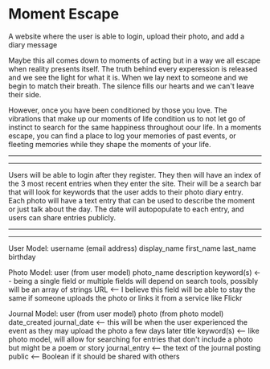 # Moment Escape

A website where the user is able to login,
upload their photo, and add a diary message

Maybe this all comes down to moments of acting
but in a way we all escape when reality
presents itself. The truth behind every experession
is released and we see the light for what it is.
When we lay next to someone and we begin
to match their breath. The silence fills
our hearts and we can't leave their side.

However, once you have been conditioned by those
you love. The vibrations that make up our moments
of life condition us to not let go of instinct to search
for the same happiness throughout oour life.
In a moments escape, you can find a place
to log your memories of past events,
or fleeting memories while they 
shape the moments of your life.

_________________________________________________________

_________________________________________________________

Users will be able to login after they register. They then will have an index of the 3 most recent entries when they enter the site. Their will be a search bar that will look for keywords that the user adds to their photo diary entry. Each photo will have a text entry that can be used to describe the moment or just talk about the day. The date will autopopulate to each entry, and users can share entries publicly.

_________________________________________________________

_________________________________________________________

User Model:
username (email address)
display_name
first_name
last_name
birthday

Photo Model:
user (from user model)
photo_name
description
keyword(s) <-- being a single field or multiple fields will depend on search tools, possibly will be an array of strings
URL <-- I believe this field will be able to stay the same if someone uploads the photo or links it from a service like Flickr


Journal Model:
user (from user model)
photo (from photo model)
date_created
journal_date <-- this will be when the user experienced the event as they may upload the photo a few days later
title
keyword(s) <-- like photo model, will allow for searching for entries that don't include a photo but might be a poem or story
journal_entry <-- the text of the journal posting
public <-- Boolean if it should be shared with others






